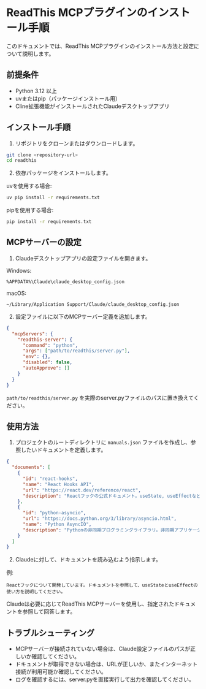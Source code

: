 # ReadThis MCPプラグインのインストール手順

このドキュメントでは、ReadThis MCPプラグインのインストール方法と設定について説明します。

## 前提条件

- Python 3.12 以上
- uvまたはpip（パッケージインストール用）
- Cline拡張機能がインストールされたClaudeデスクトップアプリ

## インストール手順

1. リポジトリをクローンまたはダウンロードします。

```bash
git clone <repository-url>
cd readthis
```

2. 依存パッケージをインストールします。

uvを使用する場合:
```bash
uv pip install -r requirements.txt
```

pipを使用する場合:
```bash
pip install -r requirements.txt
```

## MCPサーバーの設定

1. Claudeデスクトップアプリの設定ファイルを開きます。

Windows:
```
%APPDATA%\Claude\claude_desktop_config.json
```

macOS:
```
~/Library/Application Support/Claude/claude_desktop_config.json
```

2. 設定ファイルに以下のMCPサーバー定義を追加します。

```json
{
  "mcpServers": {
    "readthis-server": {
      "command": "python",
      "args": ["path/to/readthis/server.py"],
      "env": {},
      "disabled": false,
      "autoApprove": []
    }
  }
}
```

`path/to/readthis/server.py` を実際のserver.pyファイルのパスに置き換えてください。

## 使用方法

1. プロジェクトのルートディレクトリに `manuals.json` ファイルを作成し、参照したいドキュメントを定義します。

```json
{
  "documents": [
    {
      "id": "react-hooks",
      "name": "React Hooks API",
      "url": "https://react.dev/reference/react",
      "description": "Reactフックの公式ドキュメント。useState, useEffectなどのフック使用時に参照。"
    },
    {
      "id": "python-asyncio",
      "url": "https://docs.python.org/3/library/asyncio.html",
      "name": "Python AsyncIO",
      "description": "Pythonの非同期プログラミングライブラリ。非同期アプリケーション開発時に参照。"
    }
  ]
}
```

2. Claudeに対して、ドキュメントを読み込むよう指示します。

例:
```
Reactフックについて開発しています。ドキュメントを参照して、useStateとuseEffectの使い方を説明してください。
```

Claudeは必要に応じてReadThis MCPサーバーを使用し、指定されたドキュメントを参照して回答します。

## トラブルシューティング

- MCPサーバーが接続されていない場合は、Claude設定ファイルのパスが正しいか確認してください。
- ドキュメントが取得できない場合は、URLが正しいか、またインターネット接続が利用可能か確認してください。
- ログを確認するには、server.pyを直接実行して出力を確認してください。
